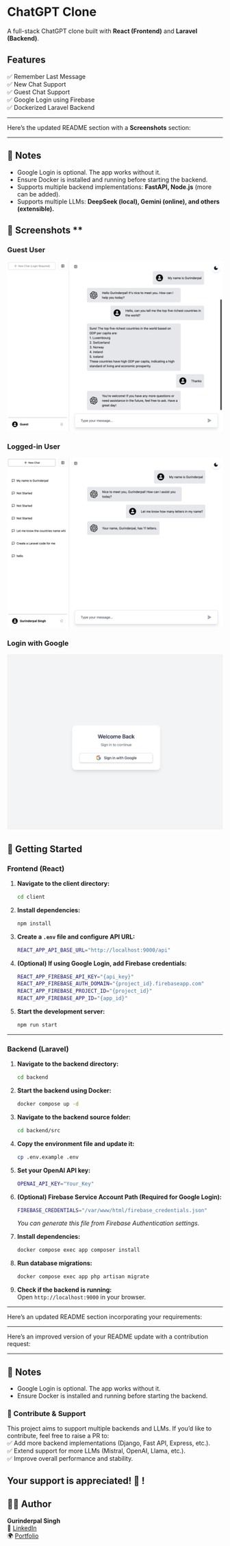 # ChatGPT Clone  

A full-stack ChatGPT clone built with **React (Frontend)** and **Laravel (Backend)**.  

## Features  

✅ Remember Last Message  
✅ New Chat Support  
✅ Guest Chat Support  
✅ Google Login using Firebase  
✅ Dockerized Laravel Backend  

---

Here’s the updated README section with a **Screenshots** section:  

---

## 🎯 Notes  
- Google Login is optional. The app works without it.  
- Ensure Docker is installed and running before starting the backend.  
- Supports multiple backend implementations: **FastAPI, Node.js** (more can be added).  
- Supports multiple LLMs: **DeepSeek (local), Gemini (online), and others (extensible).**  

## 📸 Screenshots  **

### Guest User  
![Guest User](https://raw.githubusercontent.com/Gurinder-Batth/chat-gpt-clone/refs/heads/main/client/screenshot/guest-user.png)  

### Logged-in User  
![Logged-in User](https://raw.githubusercontent.com/Gurinder-Batth/chat-gpt-clone/refs/heads/main/client/screenshot/login-user.png)  

### Login with Google  
![Login with Google](https://raw.githubusercontent.com/Gurinder-Batth/chat-gpt-clone/refs/heads/main/client/screenshot/login-with-goole.png)  


## 🚀 Getting Started  

### Frontend (React)  

1. **Navigate to the client directory:**  
   ```sh
   cd client
   ```
2. **Install dependencies:**  
   ```sh
   npm install
   ```
3. **Create a `.env` file and configure API URL:**  
   ```sh
   REACT_APP_API_BASE_URL="http://localhost:9000/api"
   ```
4. **(Optional) If using Google Login, add Firebase credentials:**  
   ```sh
   REACT_APP_FIREBASE_API_KEY="{api_key}"
   REACT_APP_FIREBASE_AUTH_DOMAIN="{project_id}.firebaseapp.com"
   REACT_APP_FIREBASE_PROJECT_ID="{project_id}"
   REACT_APP_FIREBASE_APP_ID="{app_id}"
   ```
5. **Start the development server:**  
   ```sh
   npm run start
   ```

---

### Backend (Laravel)  

1. **Navigate to the backend directory:**  
   ```sh
   cd backend
   ```
2. **Start the backend using Docker:**  
   ```sh
   docker compose up -d
   ```
3. **Navigate to the backend source folder:**  
   ```sh
   cd backend/src
   ```
4. **Copy the environment file and update it:**  
   ```sh
   cp .env.example .env
   ```
5. **Set your OpenAI API key:**  
   ```sh
   OPENAI_API_KEY="Your_Key"
   ```
6. **(Optional) Firebase Service Account Path (Required for Google Login):**  
   ```sh
   FIREBASE_CREDENTIALS="/var/www/html/firebase_credentials.json"
   ```
   *You can generate this file from Firebase Authentication settings.*  
   
7. **Install dependencies:**  
   ```sh
   docker compose exec app composer install
   ```
8. **Run database migrations:**  
   ```sh
   docker compose exec app php artisan migrate
   ```
9. **Check if the backend is running:**  
   Open `http://localhost:9000` in your browser.  

---

Here’s an updated README section incorporating your requirements:  

---

Here’s an improved version of your README update with a contribution request:  

---

## 🎯 Notes  
- Google Login is optional. The app works without it.  
- Ensure Docker is installed and running before starting the backend.  

### 🤝 Contribute & Support  
This project aims to support multiple backends and LLMs. If you’d like to contribute, feel free to raise a PR to:  
✅ Add more backend implementations (Django, Fast API, Express, etc.).  
✅ Extend support for more LLMs (Mistral, OpenAI, Llama, etc.).  
✅ Improve overall performance and stability.  

Your support is appreciated! 🚀  !
---

## 👨‍💻 Author  

**Gurinderpal Singh**  
🔗 [LinkedIn](https://www.linkedin.com/in/gurinderpal-batth)  
🌍 [Portfolio](https://gurinder.mondaygeek.live)  
